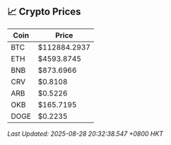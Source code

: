 ## 📈 Crypto Prices

| Coin | Price |
| ---- | ----- |
| BTC | $112884.2937 |
| ETH | $4593.8745 |
| BNB | $873.6966 |
| CRV | $0.8108 |
| ARB | $0.5226 |
| OKB | $165.7195 |
| DOGE | $0.2235 |

_Last Updated: 2025-08-28 20:32:38.547 +0800 HKT_